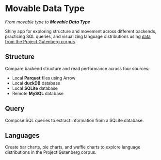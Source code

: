 # Movable Data Type

_From movable type to **Movable Data Type**_

Shiny app for exploring structure and movement across different backends, practicing SQL queries, and visualizing language distributions using [data from the Project Gutenberg corpus](https://github.com/rfordatascience/tidytuesday/tree/main/data/2025/2025-06-03).

## Structure

Compare backend structure and read performance across four sources:

- Local **Parquet** files using Arrow
- Local **duckDB** database
- Local **SQLite** database
- Remote **MySQL** database

## Query

Compose SQL queries to extract information from a SQLite database.

## Languages

Create bar charts, pie charts, and waffle charts to explore language distributions in the Project Gutenberg corpus.